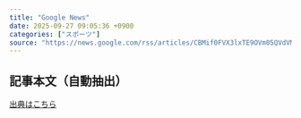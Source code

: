 ```yaml
---
title: "Google News"
date: 2025-09-27 09:05:36 +0900
categories: ["スポーツ"]
source: "https://news.google.com/rss/articles/CBMif0FVX3lxTE9OVm05QVdVMmNuNU1zZjJpd1h0LWFuc0lBQUE3bklTZDM5S2VYbEZfUklqVkJXd0w1ZXNQNlQ5QWM1NGV0OXprN3ppR19GRjMxOHpBYnJ3UlEyX3JtRGlBTEJseS1WeFk3dS1NN25oTW5RWGxtOXdvXzFOX0RJUGM?oc=5"
---
```


## 記事本文（自動抽出）
<body class="y0K44d EA71Tc" id="readabilityBody"></body>

[出典はこちら](https://news.google.com/rss/articles/CBMif0FVX3lxTE9OVm05QVdVMmNuNU1zZjJpd1h0LWFuc0lBQUE3bklTZDM5S2VYbEZfUklqVkJXd0w1ZXNQNlQ5QWM1NGV0OXprN3ppR19GRjMxOHpBYnJ3UlEyX3JtRGlBTEJseS1WeFk3dS1NN25oTW5RWGxtOXdvXzFOX0RJUGM?oc=5)
